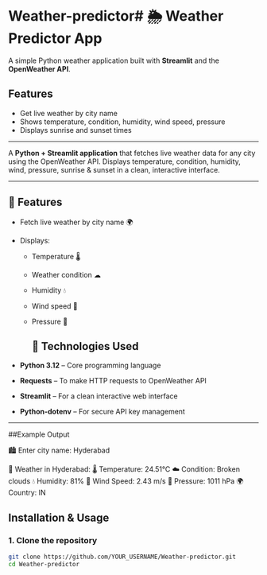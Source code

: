 # Weather-predictor# 🌦 Weather Predictor App

A simple Python weather application built with **Streamlit** and the **OpenWeather API**.

## Features
- Get live weather by city name
- Shows temperature, condition, humidity, wind speed, pressure
- Displays sunrise and sunset times

---
A **Python + Streamlit application** that fetches live weather data for any city using the OpenWeather API. Displays temperature, condition, humidity, wind, pressure, sunrise & sunset in a clean, interactive interface.  

---

## 🔹 Features

- Fetch live weather by city name 🌍  
- Displays:
  - Temperature 🌡
  - Weather condition ☁
  - Humidity 💧
  - Wind speed 💨
  - Pressure 🔼

    ## 🔹 Technologies Used

- **Python 3.12** – Core programming language  
- **Requests** – To make HTTP requests to OpenWeather API  
- **Streamlit** – For a clean interactive web interface  
- **Python-dotenv** – For secure API key management  

---
##Example Output

🏙 Enter city name: Hyderabad

📍 Weather in Hyderabad:
🌡 Temperature: 24.51°C
☁ Condition: Broken clouds
💧 Humidity: 81%
💨 Wind Speed: 2.43 m/s
🔼 Pressure: 1011 hPa
🌍 Country: IN

## Installation & Usage

### 1. Clone the repository
```bash
git clone https://github.com/YOUR_USERNAME/Weather-predictor.git
cd Weather-predictor

